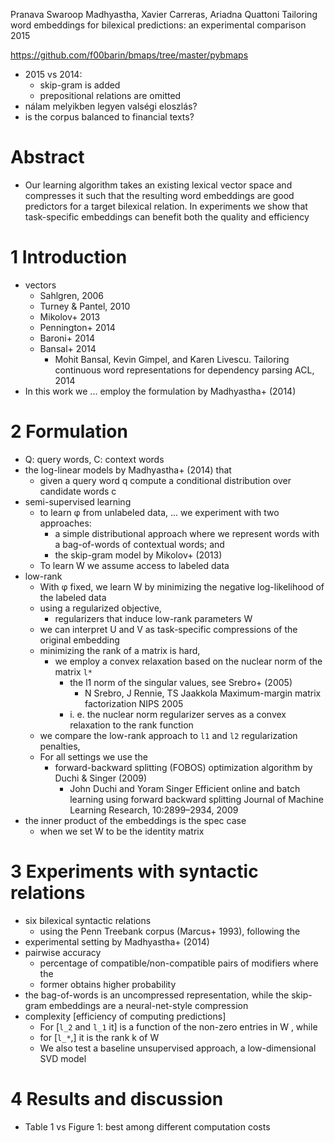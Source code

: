 Pranava Swaroop Madhyastha, Xavier Carreras, Ariadna Quattoni
Tailoring word embeddings for bilexical predictions: an experimental comparison
2015

https://github.com/f00barin/bmaps/tree/master/pybmaps

* 2015 vs 2014:
  * skip-gram is added
  * prepositional relations are omitted
* nálam melyikben legyen valségi eloszlás?
* is the corpus balanced to financial texts?

# Abstract

* Our learning algorithm takes an existing lexical vector space and compresses
  it such that the resulting word embeddings are good predictors for a target
  bilexical relation. In experiments we show that task-specific embeddings can
  benefit both the quality and efficiency

# 1 Introduction

* vectors
  * Sahlgren, 2006
  * Turney & Pantel, 2010
  * Mikolov+ 2013
  * Pennington+ 2014
  * Baroni+ 2014
  * Bansal+ 2014
    * Mohit Bansal, Kevin Gimpel, and Karen Livescu.
      Tailoring continuous word representations for dependency parsing
      ACL, 2014
* In this work we ... employ the formulation by Madhyastha+ (2014)

# 2 Formulation

* Q: query words, C: context words
* the log-linear models by Madhyastha+ (2014) that
  * given a query word q 
    compute a conditional distribution over candidate words c
* semi-supervised learning
  * to learn φ from unlabeled data, ... we experiment with two approaches:
    * a simple distributional approach 
      where we represent words with a bag-of-words of contextual words; and
    * the skip-gram model by Mikolov+ (2013)
  * To learn W we assume access to labeled data
* low-rank
  * With φ fixed, we 
    learn W by minimizing the negative log-likelihood of the labeled data
  * using a regularized objective,
    * regularizers that induce low-rank parameters W
  * we can interpret U and V as 
    task-specific compressions of the original embedding
  * minimizing the rank of a matrix is hard,
    * we employ a convex relaxation 
      based on the nuclear norm of the matrix `l*`
      * the l1 norm of the singular values, see Srebro+ (2005)
        * N Srebro, J Rennie, TS Jaakkola
          Maximum-margin matrix factorization
          NIPS 2005
      * i. e. the nuclear norm regularizer serves as 
        a convex relaxation to the rank function
  * we compare the low-rank approach to `l1` and `l2` regularization penalties,
  * For all settings we use the
    * forward-backward splitting (FOBOS) optimization algorithm 
      by Duchi & Singer (2009)
      * John Duchi and Yoram Singer
        Efficient online and batch learning using forward backward splitting
        Journal of Machine Learning Research, 10:2899–2934, 2009
* the inner product of the embeddings is the spec case
  * when we set W to be the identity matrix

# 3 Experiments with syntactic relations

* six bilexical syntactic relations
  * using the Penn Treebank corpus (Marcus+ 1993), following the
* experimental setting by Madhyastha+ (2014)
* pairwise accuracy
  * percentage of compatible/non-compatible pairs of modifiers where the
  * former obtains higher probability
* the bag-of-words is an uncompressed representation, while the 
  skip-gram embeddings are a neural-net-style compression
* complexity [efficiency of computing predictions]
  * For [`l_2` and `l_1` it] is a function of the non-zero entries in W , while
  * for [`l_*`,] it is the rank k of W
  * We also test a baseline unsupervised approach, a low-dimensional SVD model

# 4 Results and discussion

* Table 1 vs Figure 1: best among different computation costs
